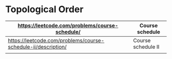 # Topological Order

| https://leetcode.com/problems/course-schedule/ | Course schedule |
| --- | --- |
| https://leetcode.com/problems/course-schedule-ii/description/ | Course schedule II |
|  |  |